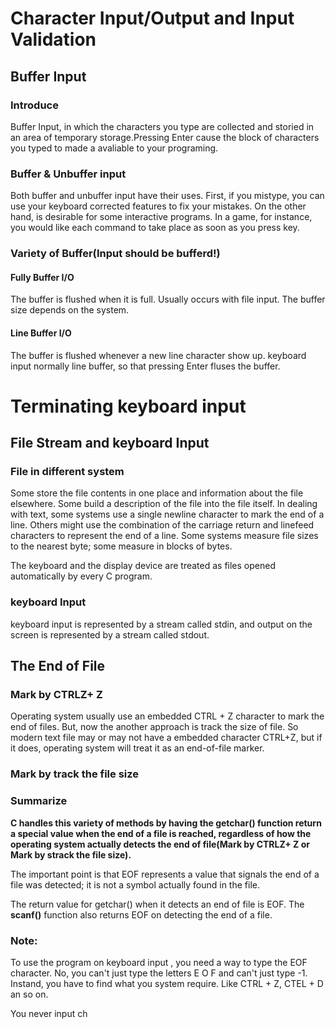 # Character Input/Output and Input Validation



## Buffer Input

### Introduce

Buffer Input, in which the characters you type are collected and storied in an area of temporary storage.Pressing Enter cause the block of characters you typed to made a avaliable to your programing.

### Buffer & Unbuffer input

Both buffer and unbuffer input have their uses. First, if you mistype, you can use your keyboard corrected features to fix your mistakes. On the other hand, is desirable for some interactive programs. In a game, for instance, you would like each command to take place as soon as you press key.

### Variety of Buffer(Input should be bufferd!)

#### Fully Buffer I/O

The buffer is flushed when it is full. Usually occurs with file input. The buffer size depends on the system. 

#### Line Buffer I/O

The buffer is flushed whenever a new line character show up. keyboard input normally line buffer, so that pressing Enter fluses the buffer.



# Terminating keyboard input

## File Stream and keyboard Input

### File in different system

Some store the file contents in one place and information about the file elsewhere. Some build a description of the file into the file itself. In dealing with text, some systems use a single newline character to mark the end of a line. Others might use the combination of the carriage return and linefeed characters to represent the end of a line. Some systems measure file sizes to the nearest byte; some measure in blocks of bytes.

The keyboard and the display device are treated as files opened automatically by every C program.

###  keyboard Input

keyboard input is represented by a stream called stdin, and output on the screen is represented by a stream called stdout.



## The End of File

### Mark by CTRLZ+ Z

Operating system usually use an embedded CTRL + Z character to mark the end of files. But, now the another approach is track the size of file. So modern text file may or may not have a embedded character CTRL+Z, but if it does, operating system will treat it as an end-of-file marker.

### Mark by track the file size



### Summarize

**C handles this variety of methods by having the getchar() function return a special value when the end of a file is reached, regardless of how the operating system actually detects the end of file(Mark by CTRLZ+ Z or Mark by strack the file size).** 

The important point is that EOF represents a value that signals the end of a file was detected; it is not a symbol actually found in the file.

The return value for getchar() when it detects an end of file is EOF. The **scanf()** function also returns EOF on detecting the end of a file.

### Note:

To use the program on keyboard input , you need a way to type the EOF character. No, you can't just type the letters E O F and can't just type -1. Instand, you have to find what you system require. Like CTRL + Z, CTEL + D an so on.

You never input ch